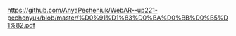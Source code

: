 https://github.com/AnyaPecheniuk/WebAR--up221-pechenyuk/blob/master/%D0%91%D1%83%D0%BA%D0%BB%D0%B5%D1%82.pdf
